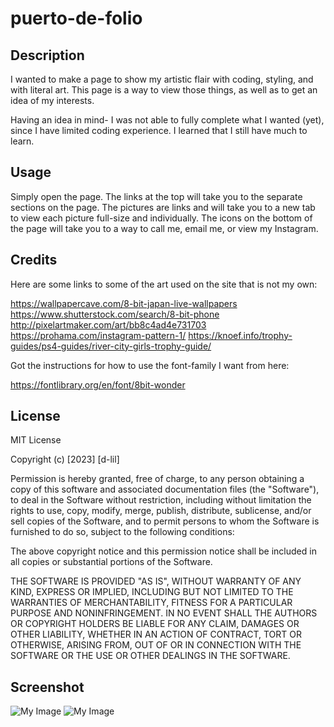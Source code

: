 # puerto-de-folio

## Description

I wanted to make a page to show my artistic flair with coding, styling, and with literal art. This page is a way to view those things, as well as to get an idea of my interests.

Having an idea in mind- I was not able to fully complete what I wanted (yet), since I have limited coding experience. I learned that I still have much to learn.

## Usage

Simply open the page. The links at the top will take you to the separate sections on the page. The pictures are links and will take you to a new tab to view each picture full-size and individually. The icons on the bottom of the page will take you to a way to call me, email me, or view my Instagram.

## Credits

Here are some links to some of the art used on the site that is not my own:

https://wallpapercave.com/8-bit-japan-live-wallpapers
https://www.shutterstock.com/search/8-bit-phone
http://pixelartmaker.com/art/bb8c4ad4e731703
https://prohama.com/instagram-pattern-1/
https://knoef.info/trophy-guides/ps4-guides/river-city-girls-trophy-guide/

Got the instructions for how to use the font-family I want from here:

https://fontlibrary.org/en/font/8bit-wonder

## License

MIT License

Copyright (c) [2023] [d-lil]

Permission is hereby granted, free of charge, to any person obtaining a copy
of this software and associated documentation files (the "Software"), to deal
in the Software without restriction, including without limitation the rights
to use, copy, modify, merge, publish, distribute, sublicense, and/or sell
copies of the Software, and to permit persons to whom the Software is
furnished to do so, subject to the following conditions:

The above copyright notice and this permission notice shall be included in all
copies or substantial portions of the Software.

THE SOFTWARE IS PROVIDED "AS IS", WITHOUT WARRANTY OF ANY KIND, EXPRESS OR
IMPLIED, INCLUDING BUT NOT LIMITED TO THE WARRANTIES OF MERCHANTABILITY,
FITNESS FOR A PARTICULAR PURPOSE AND NONINFRINGEMENT. IN NO EVENT SHALL THE
AUTHORS OR COPYRIGHT HOLDERS BE LIABLE FOR ANY CLAIM, DAMAGES OR OTHER
LIABILITY, WHETHER IN AN ACTION OF CONTRACT, TORT OR OTHERWISE, ARISING FROM,
OUT OF OR IN CONNECTION WITH THE SOFTWARE OR THE USE OR OTHER DEALINGS IN THE
SOFTWARE.

## Screenshot

![My Image](./images/screenshot/ss.png)
![My Image](./images/screenshot/ss1.png)

